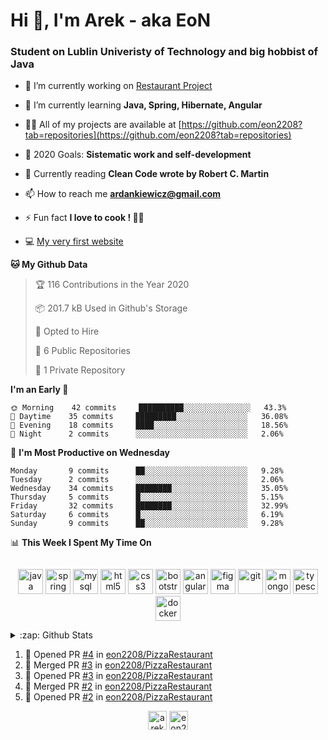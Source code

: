 <h1> Hi 👋, I'm Arek - aka EoN </h1>
<h3> Student on Lublin Univeristy of Technology and big hobbist of Java</h3>

- 🔭 I’m currently working on [Restaurant Project](https://github.com/eon2208/PizzaRestaurant)

- 🌱 I’m currently learning **Java, Spring, Hibernate, Angular**

- 👨‍💻 All of my projects are available at [https://github.com/eon2208?tab=repositories](https://github.com/eon2208?tab=repositories)

- 🥅 2020 Goals: **Sistematic work and self-development**

- 📖 Currently reading **Clean Code wrote by Robert C. Martin**

- 📫 How to reach me **ardankiewicz@gmail.com**

- ⚡ Fun fact **I love to cook ! 🍖🍳**

- 💻 [My very first website][website] 


<!--START_SECTION:waka-->
**🐱 My Github Data** 

> 🏆 116 Contributions in the Year 2020
 > 
> 📦 201.7 kB Used in Github's Storage 
 > 
> 💼 Opted to Hire
 > 
> 📜 6 Public Repositories
 > 
> 🔑 1 Private Repository 
 > 
**I'm an Early 🐤** 

```text
🌞 Morning    42 commits     ██████████░░░░░░░░░░░░░░░   43.3% 
🌆 Daytime    35 commits     █████████░░░░░░░░░░░░░░░░   36.08% 
🌃 Evening    18 commits     ████░░░░░░░░░░░░░░░░░░░░░   18.56% 
🌙 Night      2 commits      ░░░░░░░░░░░░░░░░░░░░░░░░░   2.06%

```
📅 **I'm Most Productive on Wednesday** 

```text
Monday       9 commits      ██░░░░░░░░░░░░░░░░░░░░░░░   9.28% 
Tuesday      2 commits      ░░░░░░░░░░░░░░░░░░░░░░░░░   2.06% 
Wednesday    34 commits     ████████░░░░░░░░░░░░░░░░░   35.05% 
Thursday     5 commits      █░░░░░░░░░░░░░░░░░░░░░░░░   5.15% 
Friday       32 commits     ████████░░░░░░░░░░░░░░░░░   32.99% 
Saturday     6 commits      █░░░░░░░░░░░░░░░░░░░░░░░░   6.19% 
Sunday       9 commits      ██░░░░░░░░░░░░░░░░░░░░░░░   9.28%

```


📊 **This Week I Spent My Time On** 

```text
```


<!--END_SECTION:waka-->

<p align="center">
<img src="https://devicons.github.io/devicon/devicon.git/icons/java/java-original-wordmark.svg" alt="java" width="40" height="40"/> 
<img src="https://www.vectorlogo.zone/logos/springio/springio-icon.svg" alt="spring" width="40" height="40"/> 
<img src="https://devicons.github.io/devicon/devicon.git/icons/mysql/mysql-original-wordmark.svg" alt="mysql" width="40" height="40"/> 
<img src="https://devicons.github.io/devicon/devicon.git/icons/html5/html5-original-wordmark.svg" alt="html5" width="40" height="40"/> 
<img src="https://devicons.github.io/devicon/devicon.git/icons/css3/css3-original-wordmark.svg" alt="css3" width="40" height="40"/> 
<img src="https://devicons.github.io/devicon/devicon.git/icons/bootstrap/bootstrap-plain.svg" alt="bootstrap" width="40" height="40"/> 
<img src="https://devicons.github.io/devicon/devicon.git/icons/angularjs/angularjs-original.svg" alt="angularjs" width="40" height="40"/>
<img src="https://www.vectorlogo.zone/logos/figma/figma-icon.svg" alt="figma" width="40" height="40"/> 
<img src="https://www.vectorlogo.zone/logos/git-scm/git-scm-icon.svg" alt="git" width="40" height="40"/> 
<img src="https://devicons.github.io/devicon/devicon.git/icons/mongodb/mongodb-original-wordmark.svg" alt="mongodb" width="40" height="40"/> 
<img src="https://devicons.github.io/devicon/devicon.git/icons/typescript/typescript-original.svg" alt="typescript" width="40" height="40"/>
<img src="https://devicons.github.io/devicon/devicon.git/icons/docker/docker-original-wordmark.svg" alt="docker" width="40" height="40"/>
</p>


<details>
  <summary>:zap: Github Stats</summary>

  <img align="left" alt="codeSTACKr's Github Stats" src="https://github-readme-stats.codestackr.vercel.app/api?username=eon2208&show_icons=true&hide_border=true" /></p>
  <img align="left" src="https://github-readme-stats.vercel.app/api/top-langs/?username=eon2208&layout=compact" alt="eon2208" /></p>

</details>

<!--START_SECTION:activity-->
1. 💪 Opened PR [#4](https://github.com//eon2208/PizzaRestaurant/pull/4) in [eon2208/PizzaRestaurant](https://github.com//eon2208/PizzaRestaurant)
2. 🎉 Merged PR [#3](https://github.com//eon2208/PizzaRestaurant/pull/3) in [eon2208/PizzaRestaurant](https://github.com//eon2208/PizzaRestaurant)
3. 💪 Opened PR [#3](https://github.com//eon2208/PizzaRestaurant/pull/3) in [eon2208/PizzaRestaurant](https://github.com//eon2208/PizzaRestaurant)
4. 🎉 Merged PR [#2](https://github.com//eon2208/PizzaRestaurant/pull/2) in [eon2208/PizzaRestaurant](https://github.com//eon2208/PizzaRestaurant)
5. 💪 Opened PR [#2](https://github.com//eon2208/PizzaRestaurant/pull/2) in [eon2208/PizzaRestaurant](https://github.com//eon2208/PizzaRestaurant)
<!--END_SECTION:activity-->


<p align="center">
<a href="https://linkedin.com/in/arek dankiewicz" target="blank"><img align="center" src="https://cdn.jsdelivr.net/npm/simple-icons@3.0.1/icons/linkedin.svg" alt="arek dankiewicz" height="30" width="30" /></a>
<a href="https://instagram.com/eon2208" target="blank"><img align="center" src="https://cdn.jsdelivr.net/npm/simple-icons@3.0.1/icons/instagram.svg" alt="eon2208" height="30" width="30" /></a>
</p>

[website]: https://jardan.biz/
